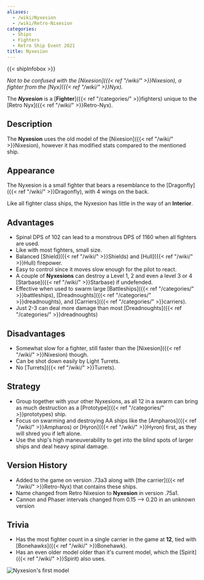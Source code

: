 ```yaml
---
aliases:
  - /wiki/Nyxesion
  - /wiki/Retro-Nixesion
categories:
  - Ships
  - Fighters
  - Retro Ship Event 2021
title: Nyxesion
---
```


{{< shipInfobox >}}

_Not to be confused with the [Nixesion]({{< ref "/wiki/" >}}Nixesion), a fighter from the [Nyx]({{< ref "/wiki/" >}}Nyx)._

The **_Nyxesion_** is a [**Fighter**]({{< ref "/categories/" >}}fighters) unique to the [Retro Nyx]({{< ref "/wiki/" >}}Retro-Nyx).

## Description

The **Nyxesion** uses the old model of the [Nixesion]({{< ref "/wiki/" >}}Nixesion), however it has modified stats compared to the mentioned ship.

## Appearance

The Nyxesion is a small fighter that bears a resemblance to the [Dragonfly]({{< ref "/wiki/" >}}Dragonfly), with 4 wings on the back.

Like all fighter class ships, the Nyxesion has little in the way of an **Interior**.

## Advantages

- Spinal DPS of 102 can lead to a monstrous DPS of 1160 when all fighters are used.
- Like with most fighters, small size.
- Balanced [Shield]({{< ref "/wiki/" >}}Shields) and [Hull]({{< ref "/wiki/" >}}Hull) firepower.
- Easy to control since it moves slow enough for the pilot to react.
- A couple of **Nyxesions** can destroy a Level 1, 2 and even a level 3 or 4 [Starbase]({{< ref "/wiki/" >}}Starbase) if undefended.
- Effective when used to swarm large [Battleships]({{< ref "/categories/" >}}battleships), [Dreadnoughts]({{< ref "/categories/" >}}dreadnoughts), and [Carriers]({{< ref "/categories/" >}}carriers).
- Just 2-3 can deal more damage than most [Dreadnoughts]({{< ref "/categories/" >}}dreadnoughts)

## Disadvantages

- Somewhat slow for a fighter, still faster than the [Nixesion]({{< ref "/wiki/" >}}Nixesion) though.
- Can be shot down easily by Light Turrets.
- No [Turrets]({{< ref "/wiki/" >}}Turrets).

## Strategy

- Group together with your other Nyxesions, as all 12 in a swarm can bring as much destruction as a [Prototype]({{< ref "/categories/" >}}prototypes) ship.
- Focus on swarming and destroying AA ships like the [Ampharos]({{< ref "/wiki/" >}}Ampharos) or [Hyron]({{< ref "/wiki/" >}}Hyron) first, as they will shred you if left alone.
- Use the ship's high maneuverability to get into the blind spots of larger ships and deal heavy spinal damage.

## Version History

- Added to the game on version .73a3 along with [the carrier]({{< ref "/wiki/" >}}Retro-Nyx) that contains these ships.
- Name changed from Retro Nixesion to **Nyxesion** in version .75a1.
- Cannon and Phaser intervals changed from 0.15 --> 0.20 in an unknown version

## Trivia

- Has the most fighter count in a single carrier in the game at **12**, tied with [Bonehawks]({{< ref "/wiki/" >}}Bonehawk).
- Has an even older model older than it's current model, which the [Spirit]({{< ref "/wiki/" >}}Spirit) also uses.

![Nyxesion's first
model](Nyxesionoldest-icon.png "Nyxesion's first model")
